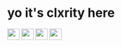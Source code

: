 # yo it's clxrity here

<a href="https://twitter.com/yourclxrity" title="@yourclxrity"><img src="https://cdn4.iconfinder.com/data/icons/social-media-icons-the-circle-set/48/twitter_circle-512.png" width="28" height="26" aria-hidden="true"></a> <a href="https://instagram.com/mjxnglin" title="@mjxnglin"><img src="https://icon-library.com/images/instagram-circle-icon-png/instagram-circle-icon-png-4.jpg" width="28" height="26" aria-hidden="true"></a> <a href="https://soundcloud.com/clxrityy" title="@clxrityy"><img src="https://www.shareicon.net/data/512x512/2016/11/22/855116_music_512x512.png" width="28" height="26" aria-hidden="true"></a> <a href="https://open.spotify.com/user/mjanglin" title="@mjanglin"><img src="https://cdn3.iconfinder.com/data/icons/popular-services-brands/512/spotify-512.png" width="28" height="26" aria-hidden="true"></a> 

